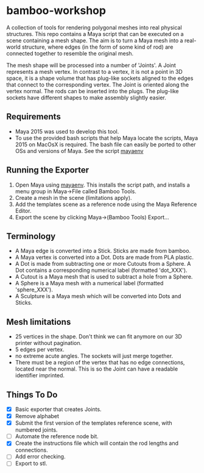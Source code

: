 bamboo-workshop
===============

A collection of tools for rendering polygonal meshes into real physical structures. This repo contains a Maya script that can be executed on a scene containing a mesh shape. The aim is to turn a Maya mesh into a real-world structure, where edges (in the form of some kind of rod) are connected together to resemble the original mesh.

The mesh shape will be processed into a number of 'Joints'. A Joint represents a mesh vertex. In contrast to a vertex, it is not a point in 3D space, it is a shape volume that has plug-like sockets aligned to the edges that connect to the corresponding vertex. The Joint is oriented along the vertex normal. The rods can be inserted into the plugs. The plug-like sockets have different shapes to make assembly slightly easier.

Requirements
------------

- Maya 2015 was used to develop this tool.
- To use the provided bash scripts that help Maya locate the scripts, Maya 2015 on MacOsX is required. The bash file can easily be ported to other OSs and versions of Maya. See the script [mayaenv](./mayaenv.sh)

Running the Exporter
--------------------

1. Open Maya using [mayaenv](./mayaenv.sh). This installs the script path, and installs a menu group in Maya->File called Bamboo Tools.
2. Create a mesh in the scene (limitations apply).
3. Add the templates scene as a reference node using the Maya Reference Editor.
4. Export the scene by clicking Maya->(Bamboo Tools) Export...

Terminology
-----------
 - A Maya edge is converted into a Stick. Sticks are made from bamboo.
 - A Maya vertex is converted into a Dot. Dots are made from PLA plastic.
 - A Dot is made from subtracting one or more Cutouts from a Sphere. A Dot contains a corresponding numerical label (formatted 'dot_XXX').
 - A Cutout is a Maya mesh that is used to subtract a hole from a Sphere.
 - A Sphere is a Maya mesh with a numerical label (formatted 'sphere_XXX').
 - A Sculpture is a Maya mesh which will be converted into Dots and Sticks.

Mesh limitations
----------------
 - 25 vertices in the shape. Don't think we can fit anymore on our 3D printer without pagination.
 - 5 edges per vertex.
 - no extreme acute angles. The sockets will just merge together.
 - There must be a region of the vertex that has no edge connections, located near the normal. This is so the Joint can have a readable identifier imprinted.

Things To Do
------------
- [x] Basic exporter that creates Joints.
- [x] Remove alphabet
- [x] Submit the first version of the templates reference scene, with numbered joints.
- [ ] Automate the reference node bit.
- [x] Create the instructions file which will contain the rod lengths and connections.
- [ ] Add error checking.
- [ ] Export to stl.
